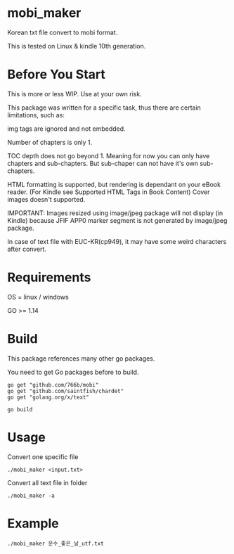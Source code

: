 # mobi_maker

Korean txt file convert to mobi format.

This is tested on Linux & kindle 10th generation.

# Before You Start
This is more or less WIP. Use at your own risk.

This package was written for a specific task, thus there are certain limitations, such as:

img tags are ignored and not embedded.

Number of chapters is only 1. 

TOC depth does not go beyond 1. Meaning for now you can only have chapters and sub-chapters. But sub-chaper can not have it's own sub-chapters.

HTML formatting is supported, but rendering is dependant on your eBook reader. (For Kindle see Supported HTML Tags in Book Content)
Cover images doesn't supported.

IMPORTANT: Images resized using image/jpeg package will not display (in Kindle) because JFIF APP0 marker segment is not generated by image/jpeg package.

In case of text file with EUC-KR(cp949), it may have some weird characters after convert.

# Requirements

OS = linux / windows

GO >= 1.14

# Build
This package references many other go packages.

You need to get Go packages before to build.
```
go get "github.com/766b/mobi"
go get "github.com/saintfish/chardet"
go get "golang.org/x/text"

go build
```

# Usage
Convert one specific file
```
./mobi_maker <input.txt> 
```
Convert all text file in folder
```
./mobi_maker -a
```

# Example
```
./mobi_maker 운수_좋은_날_utf.txt
```